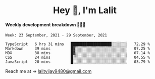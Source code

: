 <h1 align="center">Hey 👋, I'm Lalit</h1>

#### Weekly development breakdown 👨🏻‍💻
<!--START_SECTION:waka-->
```text
Week: 23 September, 2021 - 29 September, 2021

TypeScript   6 hrs 31 mins   ██████████████████░░░░░░░   72.29 % 
Markdown     39 mins         █▓░░░░░░░░░░░░░░░░░░░░░░░   07.25 % 
MDX          38 mins         █▓░░░░░░░░░░░░░░░░░░░░░░░   07.14 % 
CSS          24 mins         █░░░░░░░░░░░░░░░░░░░░░░░░   04.55 % 
JavaScript   20 mins         █░░░░░░░░░░░░░░░░░░░░░░░░   03.79 % 
```
<!--END_SECTION:waka-->

Reach me at → lalitvijay9480@gmail.com
